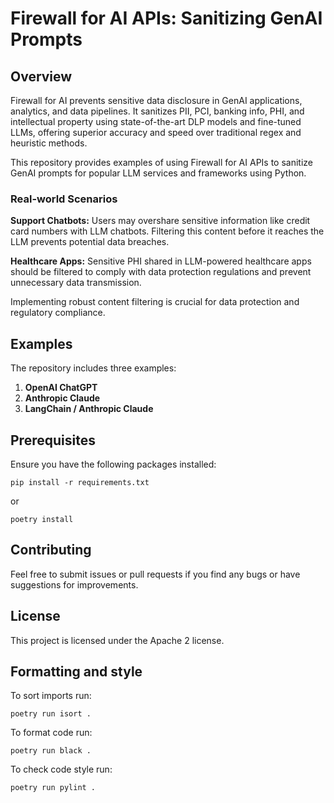 # Firewall for AI APIs: Sanitizing GenAI Prompts 

## Overview
Firewall for AI prevents sensitive data disclosure in GenAI applications, analytics, and data pipelines. It sanitizes PII, PCI, banking info, PHI, and intellectual property using state-of-the-art DLP models and fine-tuned LLMs, offering superior accuracy and speed over traditional regex and heuristic methods.

This repository provides examples of using Firewall for AI APIs to sanitize GenAI prompts for popular LLM services and frameworks using Python.

### Real-world Scenarios

**Support Chatbots:** 
Users may overshare sensitive information like credit card numbers with LLM chatbots. Filtering this content before it reaches the LLM prevents potential data breaches.

**Healthcare Apps:** 
Sensitive PHI shared in LLM-powered healthcare apps should be filtered to comply with data protection regulations and prevent unnecessary data transmission.

Implementing robust content filtering is crucial for data protection and regulatory compliance.

## Examples

The repository includes three examples:
1. **OpenAI ChatGPT**
2. **Anthropic Claude**
3. **LangChain / Anthropic Claude**

## Prerequisites

Ensure you have the following packages installed:

    pip install -r requirements.txt 

or

    poetry install

## Contributing
Feel free to submit issues or pull requests if you find any bugs or have suggestions for improvements.

## License
This project is licensed under the Apache 2 license.

## Formatting and style

To sort imports run:

    poetry run isort .

To format code run:

    poetry run black .

To check code style run:

    poetry run pylint .
